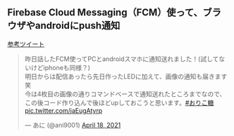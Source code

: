## Firebase Cloud Messaging（FCM）使って、ブラウザやandroidにpush通知
<a href="https://twitter.com/ani9001/status/1383631764602507268">参考ツイート</a>
<blockquote class="twitter-tweet"><p lang="ja" dir="ltr">昨日話したFCM使ってPCとandroidスマホに通知送れました！(試してないけどiphoneも同様？)<br>明日からは配信あったら先日作ったLEDに加えて、画像の通知も届きます笑<br>今は4枚目の画像の通りコマンドベースで通知送れたところまでなので、この後コード作り込んで後ほどupしておこうと思います。<a href="https://twitter.com/hashtag/%E3%81%8A%E3%82%8A%E3%81%93%E7%B3%96?src=hash&amp;ref_src=twsrc%5Etfw">#おりこ糖</a> <a href="https://t.co/jaEugAtyrp">pic.twitter.com/jaEugAtyrp</a></p>&mdash; あに (@ani9001) <a href="https://twitter.com/ani9001/status/1383631764602507268?ref_src=twsrc%5Etfw">April 18, 2021</a></blockquote>
